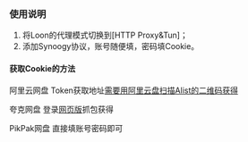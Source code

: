 ### 使用说明
1. 将Loon的代理模式切换到[HTTP Proxy&Tun]；
2. 添加Synoogy协议，账号随便填，密码填Cookie。

#### 获取Cookie的方法

阿里云网盘
Token获取地址[需要用阿里云盘扫描Alist的二维码获得](https://alist-doc.nn.ci/docs/driver/aliyundrive)

夸克网盘
登录[网页版](https://drive.quark.cn/1/clouddrive/file)抓包获得

PikPak网盘
直接填账号密码即可